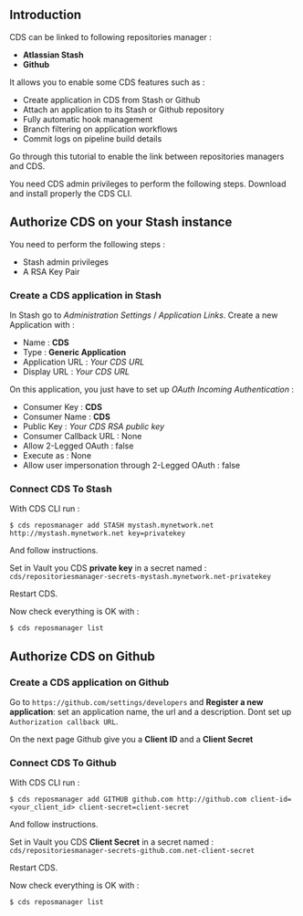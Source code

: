 ## Introduction

CDS can be linked to following repositories manager : 

 - **Atlassian Stash** 
 - **Github**

It allows you to enable some CDS features such as :

 - Create application in CDS from Stash or Github
 - Attach an application to its Stash or Github repository
 - Fully automatic hook management
 - Branch filtering on application workflows
 - Commit logs on pipeline build details

Go through this tutorial to enable the link between repositories managers and CDS.


You need CDS admin privileges to perform the following steps.
Download and install properly the CDS CLI.

## Authorize CDS on your Stash instance 
You need to perform the following steps :
 
 - Stash admin privileges
 - A RSA Key Pair

### Create a CDS application in Stash
In Stash go to *Administration Settings* / *Application Links*. Create a new Application with :

 - Name : **CDS**
 - Type : **Generic Application**
 - Application URL : *Your CDS URL* 
 - Display URL : *Your CDS URL*

On this application, you just have to set up *OAuth Incoming Authentication* :

 - Consumer Key : **CDS**
 - Consumer Name : **CDS**
 - Public Key : *Your CDS RSA public key*
 - Consumer Callback URL : None
 - Allow 2-Legged OAuth : false
 - Execute as : None
 - Allow user impersonation through 2-Legged OAuth : false

### Connect CDS To Stash
With CDS CLI run : 
 
 ```
 $ cds reposmanager add STASH mystash.mynetwork.net http://mystash.mynetwork.net key=privatekey
 ```

And follow instructions.

Set in Vault you CDS **private key** in a secret named : `cds/repositoriesmanager-secrets-mystash.mynetwork.net-privatekey`

Restart CDS.

Now check everything is OK with :
 ```
 $ cds reposmanager list
 ```


## Authorize CDS on Github 
### Create a CDS application on Github
Go to `https://github.com/settings/developers` and **Register a new application**: set an application name, the url and a description. Dont set up `Authorization callback URL`.

On the next page Github give you a **Client ID** and a **Client Secret**

### Connect CDS To Github
With CDS CLI run : 
 
 ```
 $ cds reposmanager add GITHUB github.com http://github.com client-id=<your_client_id> client-secret=client-secret
 ```

And follow instructions.

Set in Vault you CDS **Client Secret** in a secret named : `cds/repositoriesmanager-secrets-github.com.net-client-secret`

Restart CDS.

Now check everything is OK with :
 ```
 $ cds reposmanager list
 ```


